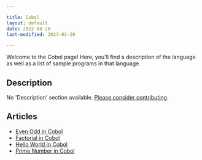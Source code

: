 ```yaml
---

title: Cobol
layout: default
date: 2022-04-28
last-modified: 2023-02-20

---
```


Welcome to the Cobol page! Here, you'll find a description of the language as well as a list of sample programs in that language.

## Description

No 'Description' section available. [Please consider contributing](https://github.com/TheRenegadeCoder/sample-programs-website).

## Articles

- [Even Odd in Cobol](https://sampleprograms.io/projects/even-odd/cobol)
- [Factorial in Cobol](https://sampleprograms.io/projects/factorial/cobol)
- [Hello World in Cobol](https://sampleprograms.io/projects/hello-world/cobol)
- [Prime Number in Cobol](https://sampleprograms.io/projects/prime-number/cobol)